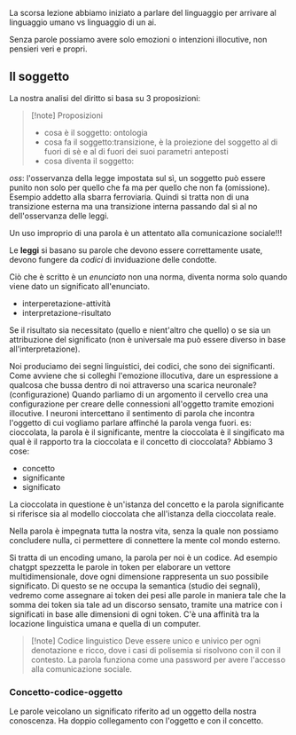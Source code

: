 La scorsa lezione abbiamo iniziato a parlare del linguaggio per arrivare al linguaggio umano vs linguaggio di un ai.

Senza parole possiamo avere solo emozioni o intenzioni illocutive, non pensieri veri e propri. 

## Il soggetto
La nostra analisi del diritto si basa su 3 proposizioni:

>[!note] Proposizioni
>- cosa è il soggetto: ontologia
>- cosa fa il soggetto:transizione, è la proiezione del soggetto al di fuori di sè e al di fuori dei suoi parametri anteposti
>- cosa diventa il soggetto:

*oss*: l'osservanza della legge impostata sul sì, un soggetto può essere punito non solo per quello che fa ma per quello che non fa (omissione). Esempio addetto alla sbarra ferroviaria. Quindi si tratta non di una transizione esterna ma una transizione interna passando dal sì al no dell'osservanza delle leggi.

Un uso improprio di una parola è un attentato alla comunicazione sociale!!!

Le **leggi** si basano su parole che devono essere correttamente usate, devono fungere da *codici* di inviduazione delle condotte.

Ciò che è scritto è un *enunciato* non una norma, diventa norma solo quando viene dato un significato all'enunciato.

- interperetazione-attività
- interpretazione-risultato

Se il risultato sia necessitato (quello e nient'altro che quello) o se sia un attribuzione del significato (non è universale ma può essere diverso in base all'interpretazione).

Noi produciamo dei segni linguistici, dei codici, che sono dei significanti.
Come avviene che si colleghi l'emozione illocutiva, dare un espressione a qualcosa che bussa dentro di noi attraverso una scarica neuronale?
(configurazione) Quando parliamo di un argomento il cervello crea una configurazione per creare delle connessioni all'oggetto tramite emozioni illocutive. I neuroni intercettano il sentimento di parola che incontra l'oggetto di cui vogliamo parlare affinché la parola venga fuori. es: cioccolata, la parola è il significante, mentre la cioccolata è il singificato ma qual è il rapporto tra la cioccolata e il concetto di cioccolata? Abbiamo 3 cose:
- concetto
- significante
- significato

La cioccolata in questione è un'istanza del concetto e la parola significante si riferisce sia al modello cioccolata che all'istanza della cioccolata reale.

Nella parola è impegnata tutta la nostra vita, senza la quale non possiamo concludere nulla, ci permettere di connettere la mente col mondo esterno.

Si tratta di un encoding umano, la parola per noi è un codice. Ad esempio chatgpt spezzetta le parole in token per elaborare un vettore multidimensionale, dove ogni dimensione rappresenta un suo possibile significato. Di questo se ne occupa la semantica (studio dei segnali), vedremo come assegnare ai token dei pesi alle parole in maniera tale che la somma dei token sia tale ad un discorso sensato, tramite una matrice con i significati in base alle dimensioni di ogni token.
C'è una affinità tra la locazione linguistica umana e quella di un computer.

>[!note] Codice linguistico
>Deve essere unico e univico  per ogni denotazione e ricco, dove i casi di polisemia si risolvono con il con il contesto. La parola funziona come una password per avere l'accesso alla comunicazione sociale.

### Concetto-codice-oggetto
Le parole veicolano un significato riferito ad un oggetto della nostra conoscenza. Ha doppio collegamento con l'oggetto e con il concetto.







